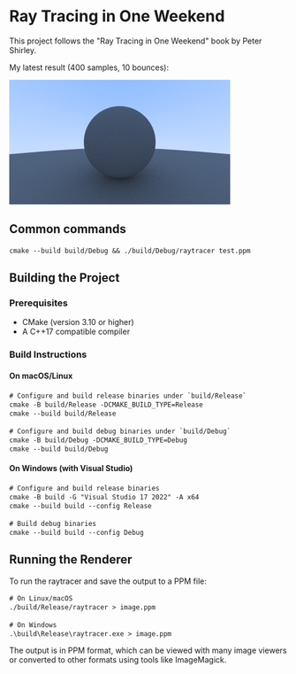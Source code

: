 # Ray Tracing in One Weekend

This project follows the "Ray Tracing in One Weekend" book by Peter Shirley.

My latest result (400 samples, 10 bounces):

![Simple Diffuse Render](./images/diffuse_simple_400_samples_10_bounces.jpeg)

## Common commands

```
cmake --build build/Debug && ./build/Debug/raytracer test.ppm
```

## Building the Project

### Prerequisites

- CMake (version 3.10 or higher)
- A C++17 compatible compiler

### Build Instructions

#### On macOS/Linux

```shell
# Configure and build release binaries under `build/Release`
cmake -B build/Release -DCMAKE_BUILD_TYPE=Release
cmake --build build/Release

# Configure and build debug binaries under `build/Debug`
cmake -B build/Debug -DCMAKE_BUILD_TYPE=Debug
cmake --build build/Debug
```

#### On Windows (with Visual Studio)

```shell
# Configure and build release binaries
cmake -B build -G "Visual Studio 17 2022" -A x64
cmake --build build --config Release

# Build debug binaries
cmake --build build --config Debug
```

## Running the Renderer

To run the raytracer and save the output to a PPM file:

```shell
# On Linux/macOS
./build/Release/raytracer > image.ppm

# On Windows
.\build\Release\raytracer.exe > image.ppm
```

The output is in PPM format, which can be viewed with many image viewers or converted to other formats using tools like ImageMagick.
